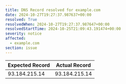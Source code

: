 ```yaml
---
title: DNS Record resolved for example.com
date: 2024-10-27T19:27:37.987637+00:00
resolved: True
resolvedWhen: 2024-10-27T19:27:37.987647+00:00
resolvedStartTime: 2024-10-25T21:09:43.191474+00:00
severity: notice
affected:
  - example.com
section: issue
---
```


| Expected Record  | Actual Record  |
|------------------|----------------|
| 93.184.215.14 | 93.184.215.14 |
